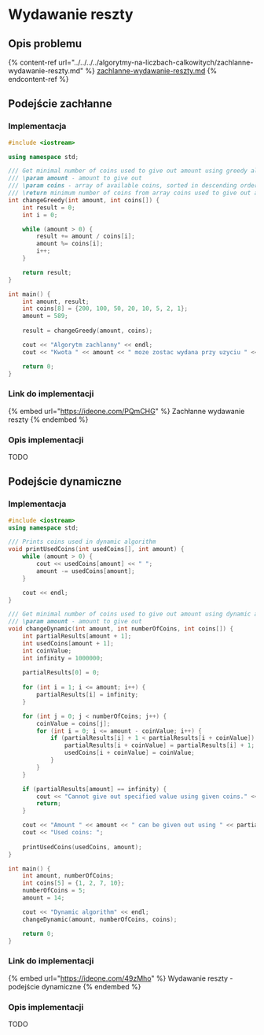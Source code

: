 # Wydawanie reszty

## Opis problemu

{% content-ref url="../../../../algorytmy-na-liczbach-calkowitych/zachlanne-wydawanie-reszty.md" %}
[zachlanne-wydawanie-reszty.md](../../../../algorytmy-na-liczbach-calkowitych/zachlanne-wydawanie-reszty.md)
{% endcontent-ref %}

## Podejście zachłanne

### Implementacja

```cpp
#include <iostream>

using namespace std;

/// Get minimal number of coins used to give out amount using greedy algorithm
/// \param amount - amount to give out
/// \param coins - array of available coins, sorted in descending order
/// \return minimum number of coins from array coins used to give out amount
int changeGreedy(int amount, int coins[]) {
    int result = 0;
    int i = 0;

    while (amount > 0) {
        result += amount / coins[i];
        amount %= coins[i];
        i++;
    }

    return result;
}

int main() {
    int amount, result;
    int coins[8] = {200, 100, 50, 20, 10, 5, 2, 1};
    amount = 589;
    
    result = changeGreedy(amount, coins);

    cout << "Algorytm zachlanny" << endl;
    cout << "Kwota " << amount << " moze zostac wydana przy uzyciu " << result << " monet/banknotow." << endl;

    return 0;
}
```

### Link do implementacji

{% embed url="https://ideone.com/PQmCHG" %}
Zachłanne wydawanie reszty
{% endembed %}

### Opis implementacji

TODO

## Podejście dynamiczne

### Implementacja

```cpp
#include <iostream>
using namespace std;

/// Prints coins used in dynamic algorithm
void printUsedCoins(int usedCoins[], int amount) {
	while (amount > 0) {
        cout << usedCoins[amount] << " ";
        amount -= usedCoins[amount];
    }

    cout << endl;
}

/// Get minimal number of coins used to give out amount using dynamic algorithm
/// \param amount - amount to give out
void changeDynamic(int amount, int numberOfCoins, int coins[]) {
    int partialResults[amount + 1];
    int usedCoins[amount + 1];
    int coinValue;
    int infinity = 1000000;
    
    partialResults[0] = 0;
    
    for (int i = 1; i <= amount; i++) {
        partialResults[i] = infinity;
    }

    for (int j = 0; j < numberOfCoins; j++) {
        coinValue = coins[j];
        for (int i = 0; i <= amount - coinValue; i++) {
            if (partialResults[i] + 1 < partialResults[i + coinValue]) {
                partialResults[i + coinValue] = partialResults[i] + 1;
                usedCoins[i + coinValue] = coinValue;
            }
        }
    }

    if (partialResults[amount] == infinity) {
        cout << "Cannot give out specified value using given coins." << endl;
        return;
    }

    cout << "Amount " << amount << " can be given out using " << partialResults[amount] << " coins." << endl;
    cout << "Used coins: ";
    
    printUsedCoins(usedCoins, amount);
}

int main() {
    int amount, numberOfCoins;
    int coins[5] = {1, 2, 7, 10};
    numberOfCoins = 5;
    amount = 14;

    cout << "Dynamic algorithm" << endl;
    changeDynamic(amount, numberOfCoins, coins);

    return 0;
}
```

### Link do implementacji

{% embed url="https://ideone.com/49zMho" %}
Wydawanie reszty - podejście dynamiczne
{% endembed %}

### Opis implementacji

TODO

